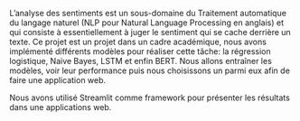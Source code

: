 L’analyse des sentiments est un sous-domaine du Traitement automatique du langage naturel (NLP pour Natural Language Processing en anglais) et qui consiste à essentiellement à juger le sentiment qui se cache derrière un texte.
Ce projet est un projet dans un cadre académique, nous avons implémenté différents modèles pour réaliser cette tâche: la régression logistique, Naive Bayes, LSTM et enfin BERT. Nous allons entraîner les modèles, voir leur performance puis nous choisissons un parmi eux afin de faire une application web. 

Nous avons utilisé Streamlit comme framework pour présenter les résultats dans une applications web. 

